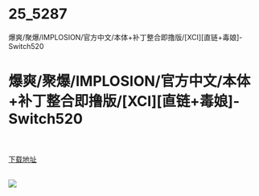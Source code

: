 # 25_5287
爆爽/聚爆/IMPLOSION/官方中文/本体+补丁整合即撸版/[XCI][直链+毒娘]-Switch520
# 爆爽/聚爆/IMPLOSION/官方中文/本体+补丁整合即撸版/[XCI][直链+毒娘]-Switch520
 <br/></br>
[下载地址](https://www.switch520.cc/article/5287 "下载地址")
<br/></br>

<p><span><strong><img src="/upload/art_editor/20200729-1/7cd423628c215dbde4f813aba005e675.jpg"></strong></span></p>
